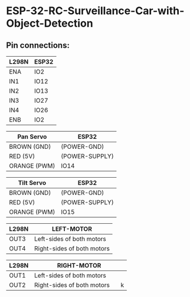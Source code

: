 # ESP-32-RC-Surveillance-Car-with-Object-Detection

## Pin connections:

| L298N | ESP32 |
| ----- | ----- |
| ENA   | IO2   |
| IN1   | IO12  |
| IN2   | IO13  |
| IN3   | IO27  |
| IN4   | IO26  |
| ENB   | IO2   |

| Pan Servo    | ESP32          |
| ------------ | -------------- |
| BROWN (GND)  | (POWER-GND)    |
| RED (5V)     | (POWER-SUPPLY) |
| ORANGE (PWM) | IO14           |

| Tilt Servo   | ESP32          |
| ------------ | -------------- |
| BROWN (GND)  | (POWER-GND)    |
| RED (5V)     | (POWER-SUPPLY) |
| ORANGE (PWM) | IO15           |

| L298N | LEFT-MOTOR                 |
| ----- | -------------------------- |
| OUT3  | Left-sides of both motors  |
| OUT4  | Right-sides of both motors |

| L298N | RIGHT-MOTOR                        |
| ----- | ---------------------------------- |
| OUT1  | Left-sides of both motors          |
| OUT2  | Right-sides of both motors       k |
